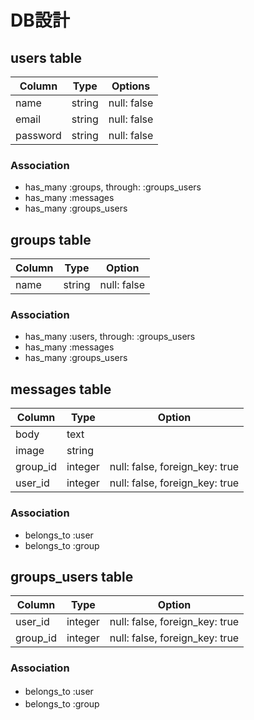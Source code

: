 # DB設計

## users table

|Column|Type|Options|
|------|----|-------|
|name|string|null: false|
|email|string|null: false|
|password|string|null: false|

### Association
- has_many :groups, through: :groups_users
- has_many :messages
- has_many :groups_users

## groups table

|Column|Type|Option|
|------|----|------|
|name|string|null: false|

### Association
- has_many :users, through: :groups_users
- has_many :messages
- has_many :groups_users

## messages table

|Column|Type|Option|
|------|----|------|
|body|text||
|image|string||
|group_id|integer|null: false, foreign_key: true|
|user_id|integer|null: false, foreign_key: true|

### Association
- belongs_to :user
- belongs_to :group

## groups_users table

|Column|Type|Option|
|------|----|------|
|user_id|integer|null: false, foreign_key: true|
|group_id|integer|null: false, foreign_key: true|

### Association
- belongs_to :user　
- belongs_to :group　


